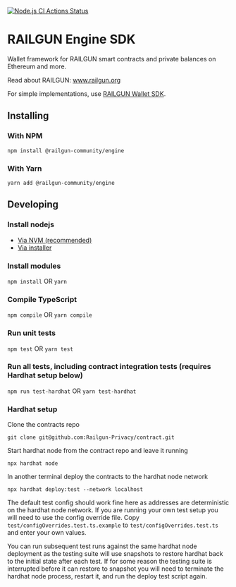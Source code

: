 [![Node.js CI Actions Status](https://github.com/Railgun-Community/engine/actions/workflows/node.js.yml/badge.svg?branch=master)](https://github.com/Railgun-Community/engine/actions)

# RAILGUN Engine SDK

Wallet framework for RAILGUN smart contracts and private balances on Ethereum and more.

Read about RAILGUN: www.railgun.org

For simple implementations, use [RAILGUN Wallet SDK](https://github.com/Railgun-Community/wallet).

## Installing

### With NPM

`npm install @railgun-community/engine`

### With Yarn

`yarn add @railgun-community/engine`

## Developing

### Install nodejs

- [Via NVM (recommended)](https://github.com/nvm-sh/nvm)
- [Via installer](https://nodejs.org)

### Install modules

`npm install` OR `yarn`

### Compile TypeScript

`npm compile` OR `yarn compile`

### Run unit tests

`npm test` OR `yarn test`

### Run all tests, including contract integration tests (requires Hardhat setup below)

`npm run test-hardhat` OR `yarn test-hardhat`

### Hardhat setup

Clone the contracts repo

`git clone git@github.com:Railgun-Privacy/contract.git`

Start hardhat node from the contract repo and leave it running

`npx hardhat node`

In another terminal deploy the contracts to the hardhat node network

`npx hardhat deploy:test --network localhost`

The default test config should work fine here as addresses are deterministic on the hardhat node network. If you are running your own test setup you will need to use the config override file. Copy `test/configOverrides.test.ts.example` to `test/configOverrides.test.ts` and enter your own values.

You can run subsequent test runs against the same hardhat node deployment as the testing suite will use snapshots to restore hardhat back to the initial state after each test. If for some reason the testing suite is interrupted before it can restore to snapshot you will need to terminate the hardhat node process, restart it, and run the deploy test script again.
